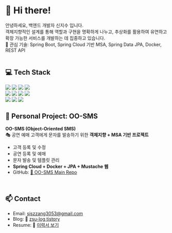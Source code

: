 # 👋 Hi there!

안녕하세요, 백엔드 개발자 신지수 입니다. <br>
객체지향적인 설계를 통해 역할과 구현을 명확하게 나누고, 추상화를 활용하여 유연하고 확장 가능한 서비스를 개발하는 데 집중하고 있습니다. <br>
🌱 관심 기술: Spring Boot, Spring Cloud 기반 MSA, Spring Data JPA, Docker, REST API <br>
<br>


## 💻 Tech Stack
<img src="https://img.shields.io/badge/java-007396?style=for-the-badge&logo=java&logoColor=white">  <img src="https://img.shields.io/badge/spring-6DB33F?style=for-the-badge&logo=spring&logoColor=white">  <img src="https://img.shields.io/badge/springboot-6DB33F?style=for-the-badge&logo=springboot&logoColor=white"> <img src=" https://img.shields.io/badge/junit-%23E33332?style=for-the-badge&logo=junit5&logoColor=white">
<br>
<img src="https://img.shields.io/badge/html5-E34F26?style=for-the-badge&logo=html5&logoColor=white"> <img src="https://img.shields.io/badge/css-1572B6?style=for-the-badge&logo=css3&logoColor=white"> <img src="https://img.shields.io/badge/javascript-F7DF1E?style=for-the-badge&logo=javascript&logoColor=black"> <img src="https://img.shields.io/badge/jquery-0769AD?style=for-the-badge&logo=jquery&logoColor=white">  
<img src="https://img.shields.io/badge/linux-FCC624?style=for-the-badge&logo=linux&logoColor=black"> <img src="https://img.shields.io/badge/oracle-F80000?style=for-the-badge&logo=oracle&logoColor=white">  <img src="https://img.shields.io/badge/Docker-2496ED?style=for-the-badge&logo=Docker&logoColor=white"/> 
<br>

## 🚀 Personal Project: OO-SMS
**OO-SMS (Object-Oriented SMS)**  
🎭 공연 예매 고객에게 문자를 발송하기 위한 **객체지향 + MSA 기반 프로젝트**

- 고객 등록 및 수정
- 공연 등록 및 예매
- 문자 발송 및 템플릿 관리
- **Spring Cloud + Docker + JPA + Mustache 웹**
- GitHub: [🔗 OO-SMS Main Repo](https://github.com/jisutudy)
<br>

## 📫 Contact

- Email: sjszzang3053@gmail.com
- Blog: 🔗 [zsu-log tistory](https://zsu-log.tistory.com/)
- Resume: 🔗 [이력서 보기](https://www.rallit.com/resumes/261026@sjszzang3053/%EC%8B%A0%EC%A7%80%EC%88%98?theme=STANDARD)

